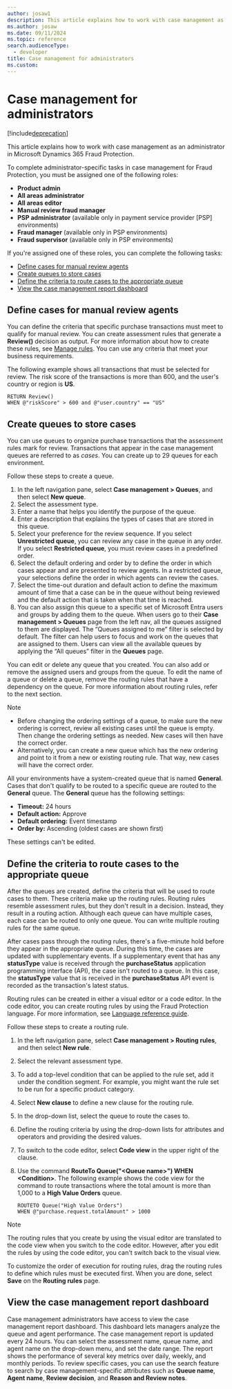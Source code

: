 ```yaml
---
author: josaw1
description: This article explains how to work with case management as an administrator in Microsoft Dynamics 365 Fraud Protection.
ms.author: josaw
ms.date: 09/11/2024
ms.topic: reference
search.audienceType:
  - developer
title: Case management for administrators
ms.custom:
---
```


# Case management for administrators

[!include[deprecation](includes/deprecation.md)]

This article explains how to work with case management as an administrator in Microsoft Dynamics 365 Fraud Protection.

To complete administrator-specific tasks in case management for Fraud Protection, you must be assigned one of the following roles:

- **Product admin**
- **All areas administrator**
- **All areas editor**
- **Manual review fraud manager**
- **PSP administrator** (available only in payment service provider \[PSP\] environments)
- **Fraud manager** (available only in PSP environments)
- **Fraud supervisor** (available only in PSP environments)

If you're assigned one of these roles, you can complete the following tasks:

- [Define cases for manual review agents](#define-cases-for-manual-review-agents)
- [Create queues to store cases](#create-queues-to-store-cases)
- [Define the criteria to route cases to the appropriate queue](#define-the-criteria-to-route-cases-to-the-appropriate-queue)
- [View the case management report dashboard](#view-the-case-management-report-dashboard)

## Define cases for manual review agents

You can define the criteria that specific purchase transactions must meet to qualify for manual review. You can create assessment rules that generate a **Review()** decision as output. For more information about how to create these rules, see [Manage rules](rules.md). You can use any criteria that meet your business requirements.

The following example shows all transactions that must be selected for review. The risk score of the transactions is more than 600, and the user's country or region is **US**.

```
RETURN Review()
WHEN @"riskScore" > 600 and @"user.country" == "US"
```

## Create queues to store cases

You can use queues to organize purchase transactions that the assessment rules mark for review. Transactions that appear in the case management queues are referred to as *cases*. You can create up to 29 queues for each environment.

Follow these steps to create a queue.

1. In the left navigation pane, select **Case management \> Queues**, and then select **New queue**.
1. Select the assessment type.
1. Enter a name that helps you identify the purpose of the queue.
1. Enter a description that explains the types of cases that are stored in this queue.
1. Select your preference for the review sequence. If you select **Unrestricted queue**, you can review any case in the queue in any order. If you select **Restricted queue**, you must review cases in a predefined order.
1. Select the default ordering and order by to define the order in which cases appear and are presented to review agents. In a restricted queue, your selections define the order in which agents can review the cases.
1. Select the time-out duration and default action to define the maximum amount of time that a case can be in the queue without being reviewed and the default action that is taken when that time is reached.
1. You can also assign this queue to a specific set of Microsoft Entra users and groups by adding them to the queue. When users go to their **Case management \> Queues** page from the left nav, all the queues assigned to them are displayed. The “Queues assigned to me” filter is selected by default. The filter can help users to focus and work on the queues that are assigned to them. 
Users can view all the available queues by applying the “All queues” filter in the **Queues** page.  

You can edit or delete any queue that you created. You can also add or remove the assigned users and groups from the queue. To edit the name of a queue or delete a queue, remove the routing rules that have a dependency on the queue. For more information about routing rules, refer to the next section.

> [!NOTE]
> - Before changing the ordering settings of a queue, to make sure the new ordering is correct, review all existing cases until the queue is empty. Then change the ordering settings as needed. New cases will then have the correct order.
> - Alternatively, you can create a new queue which has the new ordering and point to it from a new or existing routing rule. That way, new cases will have the correct order.

All your environments have a system-created queue that is named **General**. Cases that don't qualify to be routed to a specific queue are routed to the **General** queue. The **General** queue has the following settings:

- **Timeout:** 24 hours 
- **Default action:** Approve
- **Default ordering:** Event timestamp
- **Order by:** Ascending (oldest cases are shown first)

These settings can't be edited.

## Define the criteria to route cases to the appropriate queue

After the queues are created, define the criteria that will be used to route cases to them. These criteria make up the routing rules. Routing rules resemble assessment rules, but they don't result in a decision. Instead, they result in a routing action. Although each queue can have multiple cases, each case can be routed to only one queue. You can write multiple routing rules for the same queue.

After cases pass through the routing rules, there's a five-minute hold before they appear in the appropriate queue. During this time, the cases are updated with supplementary events. If a supplementary event that has any **statusType** value is received through the **purchaseStatus** application programming interface (API), the case isn't routed to a queue. In this case, the **statusType** value that is received in the **purchaseStatus** API event is recorded as the transaction's latest status.

Routing rules can be created in either a visual editor or a code editor. In the code editor, you can create routing rules by using the Fraud Protection language. For more information, see [Language reference guide](fpl-lang-ref.md).

Follow these steps to create a routing rule.

1. In the left navigation pane, select **Case management \> Routing rules**, and then select **New rule**.
1. Select the relevant assessment type.
1. To add a top-level condition that can be applied to the rule set, add it under the condition segment. For example, you might want the rule set to be run for a specific product category.
1. Select **New clause** to define a new clause for the routing rule.
1. In the drop-down list, select the queue to route the cases to.
1. Define the routing criteria by using the drop-down lists for attributes and operators and providing the desired values.
1. To switch to the code editor, select **Code view** in the upper right of the clause.
1. Use the command **RouteTo Queue("\<Queue name\>") WHEN \<Condition\>**. The following example shows the code view for the command to route transactions where the total amount is more than 1,000 to a **High Value Orders** queue.

    ```
    ROUTETO Queue("High Value Orders")
    WHEN @"purchase.request.totalAmount" > 1000 
    ```

> [!NOTE]
> The routing rules that you create by using the visual editor are translated to the code view when you switch to the code editor. However, after you edit the rules by using the code editor, you can't switch back to the visual view.

To customize the order of execution for routing rules, drag the routing rules to define which rules must be executed first. When you are done, select **Save** on the **Routing rules** page.

## View the case management report dashboard

Case management administrators have access to view the case management report dashboard. This dashboard lets managers analyze the queue and agent performance. The case management report is updated every 24 hours. You can select the assessment name, queue name, and agent name on the drop-down menu, and set the date range. The report shows the performance of several key metrics over daily, weekly, and monthly periods. To review specific cases, you can use the search feature to search by case management-specific attributes such as **Queue name**, **Agent name**, **Review decision**, and **Reason and Review notes**.
